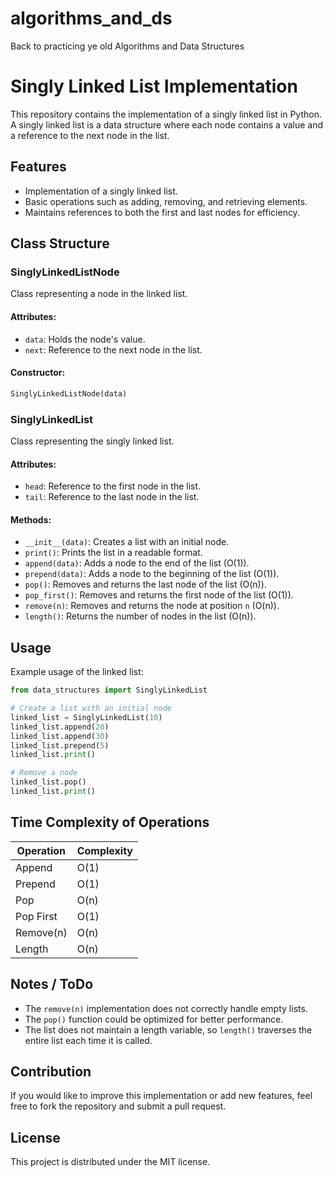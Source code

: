 # algorithms_and_ds
Back to practicing ye old Algorithms and Data Structures


# Singly Linked List Implementation

This repository contains the implementation of a singly linked list in Python. 
A singly linked list is a data structure where each node contains a value and a reference to the next node in the list.

## Features

- Implementation of a singly linked list.
- Basic operations such as adding, removing, and retrieving elements.
- Maintains references to both the first and last nodes for efficiency.

## Class Structure

### SinglyLinkedListNode

Class representing a node in the linked list.

#### Attributes:
- `data`: Holds the node's value.
- `next`: Reference to the next node in the list.

#### Constructor:
```python
SinglyLinkedListNode(data)
```

### SinglyLinkedList

Class representing the singly linked list.

#### Attributes:
- `head`: Reference to the first node in the list.
- `tail`: Reference to the last node in the list.

#### Methods:

- `__init__(data)`: Creates a list with an initial node.
- `print()`: Prints the list in a readable format.
- `append(data)`: Adds a node to the end of the list (O(1)).
- `prepend(data)`: Adds a node to the beginning of the list (O(1)).
- `pop()`: Removes and returns the last node of the list (O(n)).
- `pop_first()`: Removes and returns the first node of the list (O(1)).
- `remove(n)`: Removes and returns the node at position `n` (O(n)).
- `length()`: Returns the number of nodes in the list (O(n)).

## Usage

Example usage of the linked list:

```python
from data_structures import SinglyLinkedList

# Create a list with an initial node
linked_list = SinglyLinkedList(10)
linked_list.append(20)
linked_list.append(30)
linked_list.prepend(5)
linked_list.print()

# Remove a node
linked_list.pop()
linked_list.print()
```

## Time Complexity of Operations

| Operation    | Complexity |
|-------------|------------|
| Append      | O(1)       |
| Prepend     | O(1)       |
| Pop         | O(n)       |
| Pop First   | O(1)       |
| Remove(n)   | O(n)       |
| Length      | O(n)       |

## Notes / ToDo

- The `remove(n)` implementation does not correctly handle empty lists.
- The `pop()` function could be optimized for better performance.
- The list does not maintain a length variable, so `length()` traverses the entire list each time it is called.

## Contribution

If you would like to improve this implementation or add new features, feel free to fork the repository and submit a pull request.

## License

This project is distributed under the MIT license.

